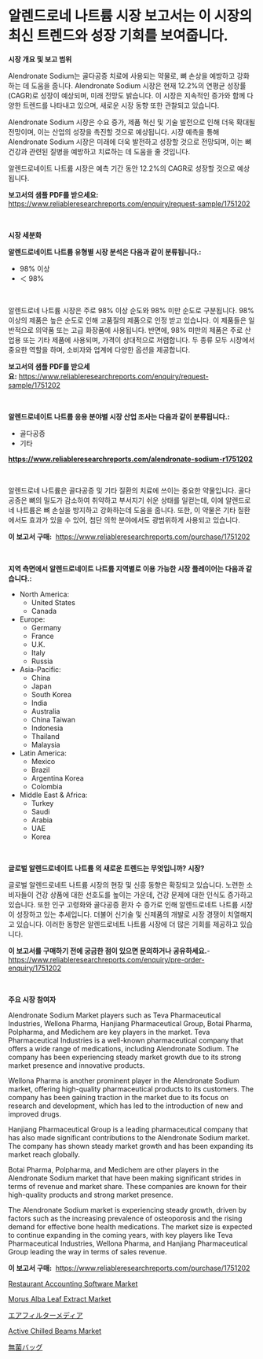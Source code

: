 <p><h1>알렌드로네 나트륨 시장 보고서는 이 시장의 최신 트렌드와 성장 기회를 보여줍니다.</h1></p><p><strong>시장 개요 및 보고 범위</strong></p>
<p><p>Alendronate Sodium는 골다공증 치료에 사용되는 약물로, 뼈 손상을 예방하고 강화하는 데 도움을 줍니다. Alendronate Sodium 시장은 현재 12.2%의 연평균 성장률(CAGR)로 성장이 예상되며, 미래 전망도 밝습니다. 이 시장은 지속적인 증가와 함께 다양한 트렌드를 나타내고 있으며, 새로운 시장 동향 또한 관찰되고 있습니다. </p><p>Alendronate Sodium 시장은 수요 증가, 제품 혁신 및 기술 발전으로 인해 더욱 확대될 전망이며, 이는 산업의 성장을 촉진할 것으로 예상됩니다. 시장 예측을 통해 Alendronate Sodium 시장은 미래에 더욱 발전하고 성장할 것으로 전망되며, 이는 뼈 건강과 관련된 질병을 예방하고 치료하는 데 도움을 줄 것입니다. </p><p>알렌드로네이트 나트륨 시장은 예측 기간 동안 12.2%의 CAGR로 성장할 것으로 예상됩니다.</p></p>
<p><strong>보고서의 샘플 PDF를 받으세요:</strong> <a href="https://www.reliableresearchreports.com/enquiry/request-sample/1751202">https://www.reliableresearchreports.com/enquiry/request-sample/1751202</a></p>
<p>&nbsp;</p>
<p><strong>시장 세분화</strong></p>
<p><strong>알렌드로네이트 나트륨 유형별 시장 분석은 다음과 같이 분류됩니다.:</strong></p>
<p><ul><li>98% 이상</li><li>＜ 98%</li></ul></p>
<p>&nbsp;</p>
<p><p>알렌드로네 나트륨 시장은 주로 98% 이상 순도와 98% 미만 순도로 구분됩니다. 98% 이상의 제품은 높은 순도로 인해 고품질의 제품으로 인정 받고 있습니다. 이 제품들은 일반적으로 의약품 또는 고급 화장품에 사용됩니다. 반면에, 98% 미만의 제품은 주로 산업용 또는 기타 제품에 사용되며, 가격이 상대적으로 저렴합니다. 두 종류 모두 시장에서 중요한 역할을 하며, 소비자와 업계에 다양한 옵션을 제공합니다.</p></p>
<p><strong>보고서의 샘플 PDF를 받으세요:</strong>&nbsp;<a href="https://www.reliableresearchreports.com/enquiry/request-sample/1751202">https://www.reliableresearchreports.com/enquiry/request-sample/1751202</a></p>
<p>&nbsp;</p>
<p><strong> 알렌드로네이트 나트륨 응용 분야별 시장 산업 조사는 다음과 같이 분류됩니다.:</strong></p>
<p><ul><li>골다공증</li><li>기타</li></ul></p>
<p><strong><a href="https://www.reliableresearchreports.com/alendronate-sodium-r1751202">https://www.reliableresearchreports.com/alendronate-sodium-r1751202</a></strong></p>
<p>&nbsp;</p>
<p><p>알렌드로네 나트륨은 골다공증 및 기타 질환의 치료에 쓰이는 중요한 약물입니다. 골다공증은 뼈의 밀도가 감소하여 취약하고 부서지기 쉬운 상태를 일컫는데, 이에 알렌드로네 나트륨은 뼈 손실을 방지하고 강화하는데 도움을 줍니다. 또한, 이 약물은 기타 질환에서도 효과가 있을 수 있어, 첨단 의학 분야에서도 광범위하게 사용되고 있습니다.</p></p>
<p><strong>이 보고서 구매:</strong>&nbsp; <a href="https://www.reliableresearchreports.com/purchase/1751202">https://www.reliableresearchreports.com/purchase/1751202</a></p>
<p>&nbsp;</p>
<p><strong>지역 측면에서 알렌드로네이트 나트륨 지역별로 이용 가능한 시장 플레이어는 다음과 같습니다.:</strong></p>
<p><ul>
    <li>
        North America:
        <ul>
            <li>United States</li>
            <li>Canada</li>
        </ul>
    </li>
    <li>
        Europe:
        <ul>
            <li>Germany</li>
            <li>France</li>
            <li>U.K.</li>
            <li>Italy</li>
            <li>Russia</li>
        </ul>
    </li>
    <li>
        Asia-Pacific:
        <ul>
            <li>China</li>
            <li>Japan</li>
            <li>South Korea</li>
            <li>India</li>
            <li>Australia</li>
            <li>China Taiwan</li>
            <li>Indonesia</li>
            <li>Thailand</li>
            <li>Malaysia</li>
        </ul>
    </li>
    <li>
        Latin America:
        <ul>
            <li>Mexico</li>
            <li>Brazil</li>
            <li>Argentina Korea</li>
            <li>Colombia</li>
        </ul>
    </li>
    <li>
        Middle East & Africa:
        <ul>
            <li>Turkey</li>
            <li>Saudi</li>
            <li>Arabia</li>
            <li>UAE</li>
            <li>Korea</li>
        </ul>
    </li>
    </ul></p>
<p>&nbsp;</p>
<p><strong>글로벌 알렌드로네이트 나트륨 의 새로운 트렌드는 무엇입니까? 시장?</strong></p>
<p><p>글로벌 알렌드로네트 나트륨 시장의 현장 및 신흥 동향은 확장되고 있습니다. 노련한 소비자들이 건강 상품에 대한 선호도를 높이는 가운데, 건강 문제에 대한 인식도 증가하고 있습니다. 또한 인구 고령화와 골다공증 환자 수 증가로 인해 알렌드로네트 나트륨 시장이 성장하고 있는 추세입니다. 더불어 신기술 및 신제품의 개발로 시장 경쟁이 치열해지고 있습니다. 이러한 동향은 알렌드로네트 나트륨 시장에 더 많은 기회를 제공하고 있습니다.</p></p>
<p><strong>이 보고서를 구매하기 전에 궁금한 점이 있으면 문의하거나 공유하세요.</strong>- <a href="https://www.reliableresearchreports.com/enquiry/pre-order-enquiry/1751202">https://www.reliableresearchreports.com/enquiry/pre-order-enquiry/1751202</a></p>
<p>&nbsp;</p>
<p><strong>주요 시장 참여자</strong></p>
<p><p>Alendronate Sodium Market players such as Teva Pharmaceutical Industries, Wellona Pharma, Hanjiang Pharmaceutical Group, Botai Pharma, Polpharma, and Medichem are key players in the market. Teva Pharmaceutical Industries is a well-known pharmaceutical company that offers a wide range of medications, including Alendronate Sodium. The company has been experiencing steady market growth due to its strong market presence and innovative products.</p><p>Wellona Pharma is another prominent player in the Alendronate Sodium market, offering high-quality pharmaceutical products to its customers. The company has been gaining traction in the market due to its focus on research and development, which has led to the introduction of new and improved drugs.</p><p>Hanjiang Pharmaceutical Group is a leading pharmaceutical company that has also made significant contributions to the Alendronate Sodium market. The company has shown steady market growth and has been expanding its market reach globally.</p><p>Botai Pharma, Polpharma, and Medichem are other players in the Alendronate Sodium market that have been making significant strides in terms of revenue and market share. These companies are known for their high-quality products and strong market presence.</p><p>The Alendronate Sodium market is experiencing steady growth, driven by factors such as the increasing prevalence of osteoporosis and the rising demand for effective bone health medications. The market size is expected to continue expanding in the coming years, with key players like Teva Pharmaceutical Industries, Wellona Pharma, and Hanjiang Pharmaceutical Group leading the way in terms of sales revenue.</p></p>
<p><strong>이 보고서 구매:</strong>&nbsp;&nbsp;<a href="https://www.reliableresearchreports.com/purchase/1751202">https://www.reliableresearchreports.com/purchase/1751202</a></p>
<p><p><a href="https://github.com/ashepherd82/Market-Research-Report-List-4/blob/main/restaurant-accounting-software-market.md">Restaurant Accounting Software Market</a></p><p><a href="https://issuu.com/reportprime-2/docs/morus-alba-leaf-extract-market-size-2030.pptx">Morus Alba Leaf Extract Market</a></p><p><a href="https://github.com/mathieurico66/Market-Research-Report-List-1/blob/main/279162325382.md">エアフィルターメディア</a></p><p><a href="https://view.publitas.com/reportprime-1/active-chilled-beams-market-insights-into-market-cagr-market-trends-and-growth-strategies/">Active Chilled Beams Market</a></p><p><a href="https://medium.com/@raideochran7856/%E3%82%B9%E3%82%BF%E3%82%A4%E3%83%AA%E3%83%83%E3%82%B7%E3%83%A5%E3%81%AA%E3%83%90%E3%83%83%E3%82%B0%E5%B8%82%E5%A0%B4%E3%81%AE%E5%B1%95%E6%9C%9B-%E6%A5%AD%E7%95%8C%E3%81%AE%E6%A6%82%E8%A6%81%E3%81%A8%E4%BA%88%E6%B8%AC-2024%E5%B9%B4%E3%81%8B%E3%82%892031%E5%B9%B4-abdfb51f4e2e">無菌バッグ</a></p></p>